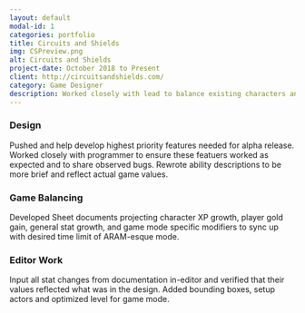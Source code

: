 ```yaml
---
layout: default
modal-id: 1
categories: portfolio
title: Circuits and Shields
img: CSPreview.png
alt: Circuits and Shields
project-date: October 2018 to Present
client: http://circuitsandshields.com/
category: Game Designer
description: Worked closely with lead to balance existing characters and help push feature creation for an initial alpha release.
---
```


### Design
Pushed and help develop highest priority features needed for alpha release. Worked closely with programmer to ensure these featuers worked as expected and to share observed bugs. Rewrote ability descriptions to be more brief and reflect actual game values. 

### Game Balancing
Developed Sheet documents projecting character XP growth, player gold gain, general stat growth, and game mode specific modifiers to sync up with desired time limit of ARAM-esque mode.

### Editor Work
Input all stat changes from documentation in-editor and verified that their values reflected what was in the design. Added bounding boxes, setup actors and optimized level for game mode.
